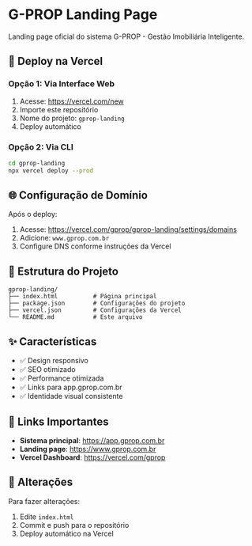 # G-PROP Landing Page

Landing page oficial do sistema G-PROP - Gestão Imobiliária Inteligente.

## 🚀 Deploy na Vercel

### Opção 1: Via Interface Web
1. Acesse: https://vercel.com/new
2. Importe este repositório
3. Nome do projeto: `gprop-landing`
4. Deploy automático

### Opção 2: Via CLI
```bash
cd gprop-landing
npx vercel deploy --prod
```

## 🌐 Configuração de Domínio

Após o deploy:
1. Acesse: https://vercel.com/gprop/gprop-landing/settings/domains
2. Adicione: `www.gprop.com.br`
3. Configure DNS conforme instruções da Vercel

## 📁 Estrutura do Projeto

```
gprop-landing/
├── index.html          # Página principal
├── package.json        # Configurações do projeto
├── vercel.json         # Configurações da Vercel
└── README.md           # Este arquivo
```

## ✨ Características

- ✅ Design responsivo
- ✅ SEO otimizado
- ✅ Performance otimizada
- ✅ Links para app.gprop.com.br
- ✅ Identidade visual consistente

## 🔗 Links Importantes

- **Sistema principal**: https://app.gprop.com.br
- **Landing page**: https://www.gprop.com.br
- **Vercel Dashboard**: https://vercel.com/gprop

## 📝 Alterações

Para fazer alterações:
1. Edite `index.html`
2. Commit e push para o repositório
3. Deploy automático na Vercel
